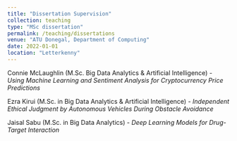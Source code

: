 ```yaml
---
title: "Dissertation Supervision"
collection: teaching
type: "MSc dissertation"
permalink: /teaching/dissertations
venue: "ATU Donegal, Department of Computing"
date: 2022-01-01
location: "Letterkenny"
---
```


Connie McLaughlin (M.Sc. Big Data Analytics & Artificial Intelligence) - _Using Machine Learning and Sentiment Analysis for Cryptocurrency Price Predictions_

Ezra Kirui (M.Sc. in Big Data Analytics & Artificial Intelligence) - _Independent Ethical Judgment by Autonomous Vehicles During Obstacle Avoidance_

Jaisal Sabu (M.Sc. in Big Data Analytics) - _Deep Learning Models for Drug-Target Interaction_
